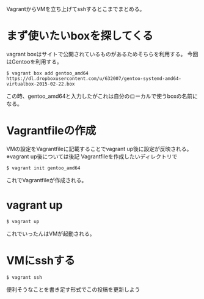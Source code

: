 VagrantからVMを立ち上げてsshするとこまでまとめる。

# まず使いたいboxを探してくる

vagrant boxはサイトで公開されているものがあるためそちらを利用する。
今回はGentooを利用する。

```
$ vagrant box add gentoo_amd64 https://dl.dropboxusercontent.com/u/632007/gentoo-systemd-amd64-virtualbox-2015-02-22.box
```
この時、gentoo_amd64と入力したがこれは自分のローカルで使うboxの名前になる。

# Vagrantfileの作成

VMの設定をVagrantfileに記載することでvagrant up後に設定が反映される。
※vagrant up後については後記
Vagrantfileを作成したいディレクトリで

```
$ vagrant init gentoo_amd64
```

これでVagrantfileが作成される。

# vagrant up

```
$ vagrant up
```

これでいったんはVMが起動される。

# VMにsshする

```
$ vagrant ssh
```

便利そうなことを書き足す形式でこの投稿を更新しよう

